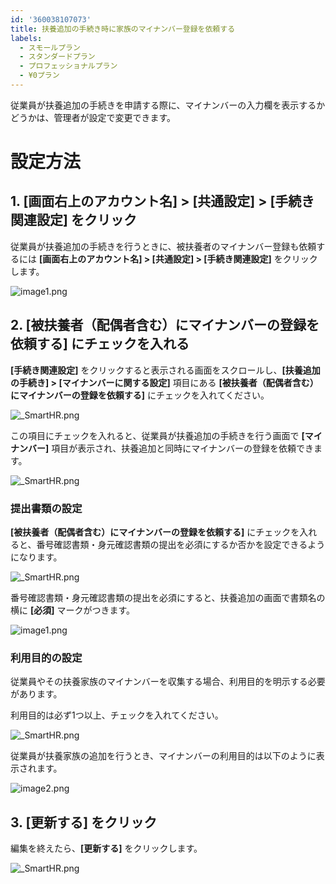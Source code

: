 ```yaml
---
id: '360038107073'
title: 扶養追加の手続き時に家族のマイナンバー登録を依頼する
labels:
  - スモールプラン
  - スタンダードプラン
  - プロフェッショナルプラン
  - ¥0プラン
---
```

従業員が扶養追加の手続きを申請する際に、マイナンバーの入力欄を表示するかどうかは、管理者が設定で変更できます。

# 設定方法

## 1\. \[画面右上のアカウント名\] > \[共通設定\] > \[手続き関連設定\] をクリック

従業員が扶養追加の手続きを行うときに、被扶養者のマイナンバー登録も依頼するには **\[画面右上のアカウント名\] > \[共通設定\] > \[手続き関連設定\]** をクリックします。

![image1.png](./00_image1.png)

## 2\. \[被扶養者（配偶者含む）にマイナンバーの登録を依頼する\] にチェックを入れる

**\[手続き関連設定\]** をクリックすると表示される画面をスクロールし、**\[扶養追加の手続き\] > \[マイナンバーに関する設定\]** 項目にある **\[被扶養者（配偶者含む）にマイナンバーの登録を依頼する\]** にチェックを入れてください。

![_____________SmartHR____________.png](./00______________SmartHR____________.png)

この項目にチェックを入れると、従業員が扶養追加の手続きを行う画面で **\[マイナンバー\]** 項目が表示され、扶養追加と同時にマイナンバーの登録を依頼できます。

![_____________SmartHR____________.png](./01______________SmartHR____________.png)

### 提出書類の設定

**\[被扶養者（配偶者含む）にマイナンバーの登録を依頼する\]** にチェックを入れると、番号確認書類・身元確認書類の提出を必須にするか否かを設定できるようになります。

![_____________SmartHR____________.png](./02______________SmartHR____________.png)

番号確認書類・身元確認書類の提出を必須にすると、扶養追加の画面で書類名の横に **\[必須\]** マークがつきます。

![image1.png](./01_image1.png)

### 利用目的の設定

従業員やその扶養家族のマイナンバーを収集する場合、利用目的を明示する必要があります。

利用目的は必ず1つ以上、チェックを入れてください。

![_____________SmartHR____________.png](./03______________SmartHR____________.png)

従業員が扶養家族の追加を行うとき、マイナンバーの利用目的は以下のように表示されます。

![image2.png](./image2.png)

## 3\. \[更新する\] をクリック

編集を終えたら、**\[更新する\]** をクリックします。

![_____________SmartHR____________.png](./04______________SmartHR____________.png)
